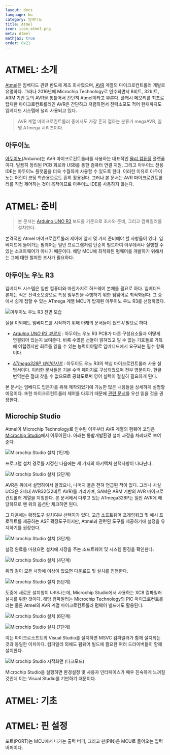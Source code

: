 ```yaml
---
layout: docs
language: ko
category: 임베디드
title: Atmel
icon: icon-atmel.png
meta: Atmel
mathjax: true
order: 0x21
---
```

# ATMEL: 소개
[Atmel](https://ko.wikipedia.org/wiki/아트멜)은 임베디드 관련 반도체 제조 회사였으며, [AVR](https://ko.wikipedia.org/wiki/아트멜_AVR) 계열의 마이크로컨트롤러 개발로 유명하다. 그러나 2016년에 Microchip Technology로 인수되면서 8비트, 32비트, ARM 기반 등의 AVR을 통틀어서 간단히 Atmel이라고 부른다. 플래시 메모리를 최초로 탑재한 마이크로컨트롤러인 AVR은 간단하고 저렴하면서 전력소모도 적어 현재까지도 임베디드 시스템에 널리 사용되고 있다.

> AVR 계열 마이크로컨트롤러 중에서도 가장 흔히 접하는 분류가 megaAVR, 일명 ATmega 시리즈이다.

## 아두이노
[아두이노](https://store.arduino.cc/)(Arduino)는 AVR 마이크로컨트롤러를 사용하는 대표적인 [물리 컴퓨팅](https://ko.wikipedia.org/wiki/물리_컴퓨팅) 플랫폼이다. 말끔히 정리된 PCB 회로와 USB를 통한 컴퓨터 연결 지원, 그리고 아두이노 전용 IDE는 아두이노 플랫폼을 더욱 수월하게 사용할 수 있도록 한다. 이러한 이유로 아두이노는 어린이 코딩 학습용으로도 흔히 활용된다. 그러나 본 문서는 AVR 마이크로컨트롤러를 직접 제어하는 것이 목적이므로 아두이노 IDE를 사용하지 않는다.

# ATMEL: 준비
> 본 문서는 [Arduino UNO R3](https://store.arduino.cc/usa/arduino-uno-rev3) 보드를 기준으로 조사와 준비, 그리고 컴파일러를 설치한다.

본격적인 Atmel 마이크로컨트롤러 제어에 앞서 몇 가지 준비해야 할 사항들이 있다. 임베디드에 들어가는 펌웨어는 일반 프로그램처럼 단순히 빌드하여 아무데서나 실행할 수 있는 소프트웨어가 아니기 때문이다. 해당 MCU에 최적화된 펌웨어를 개발하기 위해서는 그에 대한 철저한 조사가 필요하다.

## 아두이노 우노 R3
임베디드 시스템은 일반 컴퓨터와 마찬가지로 하드웨어 본체를 필요로 하다. 임베디드 본체는 적은 전력소모량으로 특정 임무만을 수행하기 위한 펌웨어로 최적화된다. 그 중에서 쉽게 접할 수 있는 ATmega 계열 MCU가 탑재된 아두이노 우노 R3를 선정하였다.

![아두이노 우노 R3 전면 모습](/images/docs/atmel/atmel_arduino_uno.jpg)

실물 이외에도 임베디드를 시작하기 위해 아래의 문서들이 *반드시* 필요로 하다.

* *[Arduino UNO R3 회로도](https://content.arduino.cc/assets/UNO-TH_Rev3e_sch.pdf)*
    : 아두이노 우노 R3 PCB가 다른 구성요소들과 어떻게 연결되어 있는지 보여준다. 비록 수많은 선들이 얽혀있고 알 수 없는 기호들로 가득해 어렵겠지만 회로를 읽을 수 있는 능력이야말로 임베디드에서 요구되는 필수 항목이다.

* *[ATmega328P 데이터시트](http://ww1.microchip.com/downloads/en/DeviceDoc/ATmega48A-PA-88A-PA-168A-PA-328-P-DS-DS40002061A.pdf)*
    : 아두이도 우노 R3의 핵심 마이크로컨트롤러 사용 설명서이다. 이러한 문서들은 기본 수백 페이지로 구성되었으며 전부 영문이다. 한글 번역본은 절대 찾을 수 없으므로 공학도로써 영어 실력이 절실히 필요하게 된다.

본 문서는 임베디드 입문자를 위해 제작되었기에 가능한 많은 내용들을 상세하게 설명할 예정이다. 또한 마이크로컨트롤러 제어를 다루기 때문에 [관련 문서](../ko.EMBEDDED_MCU/)를 우선 읽을 것을 권장한다.

## Microchip Studio
Atmel이 Microchip Technology로 인수된 이후부터 AVR 계열의 펌웨어 코딩은 [Microchip Studio](https://www.microchip.com/en-us/development-tools-tools-and-software/microchip-studio-for-avr-and-sam-devices)에서 이루어진다. 아래는 통합개발환경 설치 과정을 차례대로 보여준다.

![Microchip Studio 설치 (1단계)](/images/docs/atmel/atmel_ide_install1.png)

프로그램 설치 경로를 지정한 다음에는 세 가지의 아키텍처 선택사항이 나타난다.

![Microchip Studio 설치 (2단계)](/images/docs/atmel/atmel_ide_install2.png)

AVR은 위에서 설명하여서 알겠으나, 나머지 둘은 전혀 언급된 적이 없다. 그러나 사실 UC3은 2세대 AVR32(32비트 AVR)를 가리키며, SAM은 ARM 기반의 AVR 마이크로컨트롤러 계열을 지칭한다. 본 문서에서 다루고 있는 ATmega328P는 일반 AVR에 해당하므로 맨 위의 옵션만 체크하면 된다.

그 다음에는 확장도구 설치여부 선택지가 있다. 고급 소프트웨어 프레임워크 및 예시 프로젝트를 제공하는 ASF 확장도구이지만, Atmel과 관련된 도구를 제공하기에 설정을 유지하기를 권장한다.

![Microchip Studio 설치 (3단계)](/images/docs/atmel/atmel_ide_install3.png)

설정 완료를 마쳤으면 설치에 지장을 주는 소프트웨어 및 시스템 환경을 확인한다.

![Microchip Studio 설치 (4단계)](/images/docs/atmel/atmel_ide_install4.png)

위와 같이 모든 사항에 이상이 없으면 다운로드 및 설치를 진행한다.

![Microchip Studio 설치 (5단계)](/images/docs/atmel/atmel_ide_install5.png)

도중에 새로운 설치창이 나타나는데, Microchip Studio에서 사용하는 XC8 컴파일러 설치를 위한 것이다. 해당 컴파일러는 Microchip Technology의 PIC 마이크로컨트롤러는 물론 Atmel의 AVR 계열 마이크로컨트롤러 펌웨어 빌드에도 활용된다.

![Microchip Studio 설치 (6단계)](/images/docs/atmel/atmel_ide_install6.png)

![Microchip Studio 설치 (7단계)](/images/docs/atmel/atmel_ide_install7.png)

이는 마이크로소프트의 Visual Studio를 설치하면 MSVC 컴파일러가 함께 설치되는 것과 동일한 이치이다. 컴파일러 외에도 펌웨어 빌드에 필요한 여러 드라이버들이 함께 설치한다.

![Microchip Studio 시작화면 (다크모드)](/images/docs/atmel/atmel_microchip_studio.png)

Microchip Studio을 실행하면 환경설정 및 사용자 인터페이스가 매우 친숙하게 느껴질 것인데 이는 Visual Studio를 기반하기 때문이다.

# ATMEL: 기초

# ATMEL: 핀 설정
포트(PORT)는 MCU에서 나가는 출력 버퍼, 그리고 핀(PIN)은 MCU로 들어오는 입력 버퍼이다.
